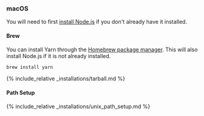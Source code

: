 ### macOS

You will need to first
[install Node.js](https://nodejs.org/) if you don't already have it installed.

#### Brew

You can install Yarn through the [Homebrew package manager](http://brew.sh/).
This will also install Node.js if it is not already installed.

```sh
brew install yarn
```

{% include_relative _installations/tarball.md %}

#### Path Setup

{% include_relative _installations/unix_path_setup.md %}
